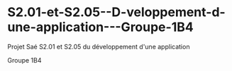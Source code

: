 # S2.01-et-S2.05--D-veloppement-d-une-application---Groupe-1B4
Projet Saé S2.01 et S2.05 du développement d'une application 

Groupe 1B4
